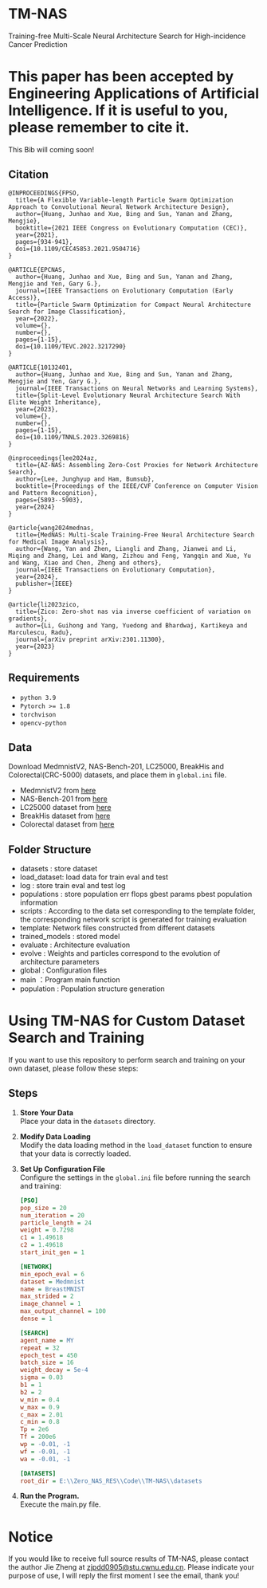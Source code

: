 # TM-NAS
Training-free Multi-Scale Neural Architecture Search for High-incidence Cancer Prediction
# This paper has been accepted by Engineering Applications of Artificial Intelligence. If it is useful to you, please remember to cite it.
This Bib will coming soon!
## Citation
```
@INPROCEEDINGS{FPSO,
  title={A Flexible Variable-length Particle Swarm Optimization Approach to Convolutional Neural Network Architecture Design},
  author={Huang, Junhao and Xue, Bing and Sun, Yanan and Zhang, Mengjie},
  booktitle={2021 IEEE Congress on Evolutionary Computation (CEC)},
  year={2021},
  pages={934-941},
  doi={10.1109/CEC45853.2021.9504716}
}

@ARTICLE{EPCNAS,
  author={Huang, Junhao and Xue, Bing and Sun, Yanan and Zhang, Mengjie and Yen, Gary G.},
  journal={IEEE Transactions on Evolutionary Computation (Early Access)},
  title={Particle Swarm Optimization for Compact Neural Architecture Search for Image Classification},
  year={2022},
  volume={},
  number={},
  pages={1-15},
  doi={10.1109/TEVC.2022.3217290}
}

@ARTICLE{10132401,
  author={Huang, Junhao and Xue, Bing and Sun, Yanan and Zhang, Mengjie and Yen, Gary G.},
  journal={IEEE Transactions on Neural Networks and Learning Systems},
  title={Split-Level Evolutionary Neural Architecture Search With Elite Weight Inheritance},
  year={2023},
  volume={},
  number={},
  pages={1-15},
  doi={10.1109/TNNLS.2023.3269816}
}

@inproceedings{lee2024az,
  title={AZ-NAS: Assembling Zero-Cost Proxies for Network Architecture Search},
  author={Lee, Junghyup and Ham, Bumsub},
  booktitle={Proceedings of the IEEE/CVF Conference on Computer Vision and Pattern Recognition},
  pages={5893--5903},
  year={2024}
}

@article{wang2024mednas,
  title={MedNAS: Multi-Scale Training-Free Neural Architecture Search for Medical Image Analysis},
  author={Wang, Yan and Zhen, Liangli and Zhang, Jianwei and Li, Miqing and Zhang, Lei and Wang, Zizhou and Feng, Yangqin and Xue, Yu and Wang, Xiao and Chen, Zheng and others},
  journal={IEEE Transactions on Evolutionary Computation},
  year={2024},
  publisher={IEEE}
}

@article{li2023zico,
  title={Zico: Zero-shot nas via inverse coefficient of variation on gradients},
  author={Li, Guihong and Yang, Yuedong and Bhardwaj, Kartikeya and Marculescu, Radu},
  journal={arXiv preprint arXiv:2301.11300},
  year={2023}
}
```

## Requirements

- `python 3.9`
- `Pytorch >= 1.8`
- `torchvison`
- `opencv-python`

## Data

Download MedmnistV2, NAS-Bench-201, LC25000, BreakHis and Colorectal(CRC-5000) datasets, and place them in `global.ini` file.

- MedmnistV2 from [here](https://medmnist.com/)
- NAS-Bench-201 from [here](https://github.com/D-X-Y/NAS-Bench-201)
- LC25000 dataset from [here](https://www.kaggle.com/datasets/andrewmvd/lung-and-colon-cancer-histopathological-images)
- BreakHis dataset from [here](https://www.kaggle.com/datasets/ambarish/breakhis)
- Colorectal dataset from [here](https://www.kaggle.com/datasets/kmader/colorectal-histology-mnist)
    
    
## Folder Structure
- datasets : store dataset
- load_dataset: load data for train eval and test
- log : store train eval and test log
- populations : store population err flops gbest params pbest population information
- scripts : According to the data set corresponding to the template folder, the corresponding network script is generated for training evaluation
- template: Network files constructed from different datasets
- trained_models : stored model
- evaluate : Architecture evaluation
- evolve : Weights and particles correspond to the evolution of architecture parameters
- global : Configuration files
- main ：Program main function
- population : Population structure generation

# Using TM-NAS for Custom Dataset Search and Training

If you want to use this repository to perform search and training on your own dataset, please follow these steps:

## Steps

1. **Store Your Data**  
   Place your data in the `datasets` directory.

2. **Modify Data Loading**  
   Modify the data loading method in the `load_dataset` function to ensure that your data is correctly loaded.

3. **Set Up Configuration File**  
   Configure the settings in the `global.ini` file before running the search and training:

   ```ini
   [PSO]
   pop_size = 20
   num_iteration = 20
   particle_length = 24
   weight = 0.7298
   c1 = 1.49618
   c2 = 1.49618
   start_init_gen = 1

   [NETWORK]
   min_epoch_eval = 6
   dataset = Medmnist
   name = BreastMNIST
   max_strided = 2
   image_channel = 1
   max_output_channel = 100
   dense = 1

   [SEARCH]
   agent_name = MY
   repeat = 32
   epoch_test = 450
   batch_size = 16
   weight_decay = 5e-4
   sigma = 0.03
   b1 = 1
   b2 = 2
   w_min = 0.4
   w_max = 0.9
   c_max = 2.01
   c_min = 0.8
   Tp = 2e6
   Tf = 200e6
   wp = -0.01, -1
   wf = -0.01, -1
   wa = -0.01, -1

   [DATASETS]
   root_dir = E:\\Zero_NAS_RES\\Code\\TM-NAS\\datasets
   ```

4. **Run the Program.**  
   Execute the main.py file.
   
# Notice
If you would like to receive full source results of TM-NAS, please contact the author Jie Zheng at zjpdd0905@stu.cwnu.edu.cn. Please indicate your purpose of use, I will reply the first moment I see the email, thank you!
